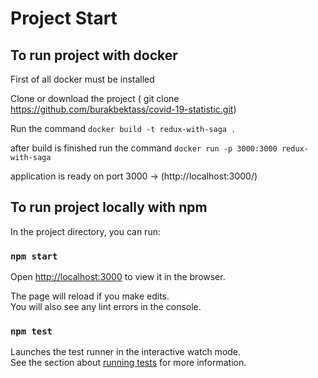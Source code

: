 # Project Start

## To run project with docker

First of all docker must be installed 

Clone or download the project ( git clone https://github.com/burakbektass/covid-19-statistic.git)

Run the command `docker build -t redux-with-saga .`

after build is finished run the command `docker run -p 3000:3000 redux-with-saga`

application is ready on port 3000 -> (http://localhost:3000/)


## To run project locally with npm

In the project directory, you can run:

### `npm start`

Open [http://localhost:3000](http://localhost:3000) to view it in the browser.

The page will reload if you make edits.\
You will also see any lint errors in the console.

### `npm test`

Launches the test runner in the interactive watch mode.\
See the section about [running tests](https://facebook.github.io/create-react-app/docs/running-tests) for more information.

